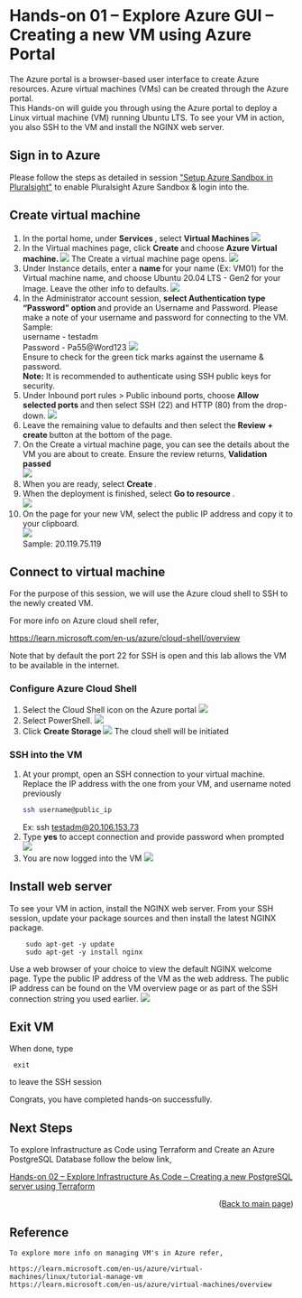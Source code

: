# Hands-on 01 – Explore Azure GUI – Creating a new VM using Azure Portal 

The Azure portal is a browser-based user interface to create Azure resources. Azure virtual machines (VMs) can be created through the Azure portal. </br> 
This Hands-on will guide you through using the Azure portal to deploy a Linux virtual machine (VM) running Ubuntu LTS. To see your VM in action, you also SSH to the VM and install the NGINX web server.

## Sign in to Azure

Please follow the steps as detailed in session <a href="/Azure_Sandbox.md">"Setup Azure Sandbox in Pluralsight"</a> to enable Pluralsight Azure Sandbox & login into the. 

## Create virtual machine

1. In the portal home, under <b>Services </b>, select <b>Virtual Machines </b>
    <img src="images/az_vm01.png">
2. In the Virtual machines page, click <b>Create </b> and choose <b> Azure Virtual machine. </b>
     <img src="images/az_vm02.png">
    The Create a virtual machine page opens.
    <img src="images/az_vm03.png">
3. Under Instance details, enter a <b>name </b> for your name (Ex: VM01) for the Virtual machine name, and choose Ubuntu 20.04 LTS - Gen2 for your Image. Leave the other info to defaults. 
    <img src="images/az_vm04.png">
4. In the Administrator account session, <b> select Authentication type “Password” option </b> and provide an Username and Password.
    Please make a note of your username and password for connecting to the VM. </br>
    Sample: </br>
    username - testadm </br>
    Password - Pa55@Word123
    <img src="images/az_vm05.png">
    <br> Ensure to check for the green tick marks against the username & password. </br>
    <b>Note:</b> It is recommended to authenticate using SSH public keys for security. 
5. Under Inbound port rules > Public inbound ports, choose <b>Allow selected ports </b> and then select SSH (22) and HTTP (80) from the drop-down.
    <img src="images/vm_port.png">
6. Leave the remaining value to defaults and then select the <b> Review + create </b> button at the bottom of the page.
7. On the Create a virtual machine page, you can see the details about the VM you are about to create. Ensure the review returns, <b> Validation passed</b> </br>
    <img src="images/az_vm06.png">
8. When you are ready, select <b> Create </b>.
9. When the deployment is finished, select <b>Go to resource </b>.</br>
    <img src="images/az_vm07.png">
10. On the page for your new VM, select the public IP address and copy it to your clipboard.</br>
    <img src="images/az_vm08.png"> </br>
    Sample: 20.119.75.119

## Connect to virtual machine

For the purpose of this session, we will use the Azure cloud shell to SSH to the newly created VM. 

For more info on Azure cloud shell refer,

https://learn.microsoft.com/en-us/azure/cloud-shell/overview

Note that by default the port 22 for SSH is open and this lab allows the VM to be available in the internet. 

### Configure Azure Cloud Shell

1. Select the Cloud Shell icon on the Azure portal
   <img src="images/az_cs01.png">
2. Select PowerShell.
    <img src="images/az_cs02.png">
3. Click <b> Create Storage </b>
    <img src="images/az_cs03.png">
    The cloud shell will be initiated
        

### SSH into the VM
1. At your prompt, open an SSH connection to your virtual machine. Replace the IP address with the one from your VM, and username noted previously </br>
    ```sh
    ssh username@public_ip
    ```
    Ex: ssh testadm@20.106.153.73
2. Type <b>yes</b> to accept connection and provide password when prompted
    <img src="images/az_csvm01.png">
3. You are now logged into the VM
     <img src="images/az_csvm02.png">

## Install web server

To see your VM in action, install the NGINX web server. From your SSH session, update your package sources and then install the latest NGINX package. </br>
```console
    sudo apt-get -y update 
    sudo apt-get -y install nginx
```
Use a web browser of your choice to view the default NGINX welcome page. Type the public IP address of the VM as the web address. The public IP address can be found on the VM overview page or as part of the SSH connection string you used earlier.
    <img src="images/nginx01.png">


## Exit VM 
When done, type
   ```console
    exit
```
to leave the SSH session

Congrats, you have completed hands-on successfully.

## Next Steps

To explore Infrastructure as Code using Terraform and Create an Azure PostgreSQL Database follow the below link,

<a href="/02_Postgre_tf.md">Hands-on 02 – Explore Infrastructure As Code – Creating a new PostgreSQL server using Terraform</a>

<p align="right">(<a href="/README.md">Back to main page</a>)</p>

## Reference
    To explore more info on managing VM's in Azure refer,

    https://learn.microsoft.com/en-us/azure/virtual-machines/linux/tutorial-manage-vm
    https://learn.microsoft.com/en-us/azure/virtual-machines/overview
    
